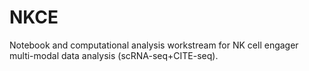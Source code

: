 # NKCE
Notebook and computational analysis workstream for NK cell engager multi-modal data analysis (scRNA-seq+CITE-seq).
